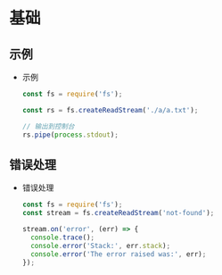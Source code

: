 # 基础

## 示例

+ 示例

  ```js
  const fs = require('fs');

  const rs = fs.createReadStream('./a/a.txt');

  // 输出到控制台
  rs.pipe(process.stdout);
  ```

## 错误处理

+ 错误处理

  ```js
  const fs = require('fs');
  const stream = fs.createReadStream('not-found');

  stream.on('error', (err) => {
    console.trace();
    console.error('Stack:', err.stack);
    console.error('The error raised was:', err);
  });
  ```
